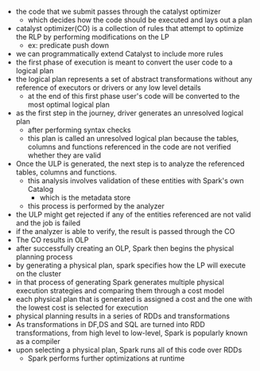 - the code that we submit passes through the catalyst optimizer
	- which decides how the code should be executed and lays out a plan
- catalyst optimizer(CO) is a collection of rules that attempt to optimize the RLP by performing modifications on the LP
	- ex: predicate push down
- we can programmatically extend Catalyst to include more rules
- the first phase of execution is meant to convert the user code to a logical plan
- the logical plan represents a set of abstract transformations without any reference of executors or drivers or any low level details
	- at the end of this first phase user's code will be converted to the most optimal logical plan
- as the first step in the journey, driver generates an unresolved logical plan
	- after performing syntax checks
	- this plan is called an unresolved logical plan because the tables, columns and functions referenced in the code are not verified whether they are valid
- Once the ULP is generated, the next step is to analyze the referenced tables, columns and functions.
	- this analysis involves validation of these entities with Spark's own Catalog
		- which is the metadata store 
	- this process is performed by the analyzer
- the ULP might get rejected if any of the entities referenced are not valid and the job is failed
- if the analyzer is able to verify, the result is passed through the CO
- The CO results in OLP
- after successfully creating an OLP, Spark then begins the physical planning process
- by generating a physical plan, spark specifies how the LP will execute on the cluster
- in that process of generating Spark generates multiple physical execution strategies and comparing them through a cost model
- each physical plan that is generated is assigned a cost and the one with the lowest cost is selected for execution
- physical planning results in a series of RDDs and transformations
- As  transformations in DF,DS and SQL are turned into RDD transformations, from high level to low-level, Spark is popularly known as a compiler
- upon selecting a physical plan, Spark runs all of this code over RDDs
	- Spark performs further optimizations at runtime